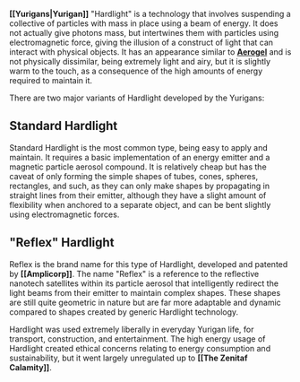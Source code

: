 **[[Yurigans|Yurigan]]** "Hardlight" is a technology that involves suspending a collective of particles with mass in place using a beam of energy. It does not actually give photons mass, but intertwines them with particles using electromagnetic force, giving the illusion of a construct of light that can interact with physical objects. It has an appearance similar to **[Aerogel](https://en.wikipedia.org/wiki/Aerogel)** and is not physically dissimilar, being extremely light and airy, but it is slightly warm to the touch, as a consequence of the high amounts of energy required to maintain it.

There are two major variants of Hardlight developed by the Yurigans:
## Standard Hardlight
Standard Hardlight is the most common type, being easy to apply and maintain. It requires a basic implementation of an energy emitter and a magnetic particle aerosol compound. It is relatively cheap but has the caveat of only forming the simple shapes of tubes, cones, spheres, rectangles, and such, as they can only make shapes by propagating in straight lines from their emitter, although they have a slight amount of flexibility when anchored to a separate object, and can be bent slightly using electromagnetic forces.
## "Reflex" Hardlight
Reflex is the brand name for this type of Hardlight, developed and patented by **[[Amplicorp]]**. The name "Reflex" is a reference to the reflective nanotech satellites within its particle aerosol that intelligently redirect the light beams from their emitter to maintain complex shapes. These shapes are still quite geometric in nature but are far more adaptable and dynamic compared to shapes created by generic Hardlight technology.


Hardlight was used extremely liberally in everyday Yurigan life, for transport, construction, and entertainment. The high energy usage of Hardlight created ethical concerns relating to energy consumption and sustainability, but it went largely unregulated up to **[[The Zenitaf Calamity]]**.